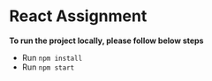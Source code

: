 # React Assignment
**To run the project locally, please follow below steps**

- Run ``npm install``
- Run ``npm start``
